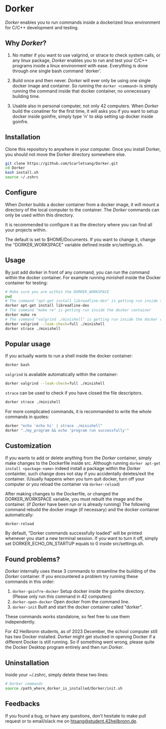 # **Dorker**

*Dorker* enables you to run commands inside a dockerized linux environment for C/C++ development and testing.

## Why *Dorker*?

1. No matter if you want to use valgrind, or strace to check system calls, or any linux package, *Dorker* enables you to run and test your C/C++ programs inside a linux environment with ease. Everything is done through one single bash command 'dorker'.

2. Build once and then never. *Dorker* will ever only be using one single docker image and container. So running the `dorker <command>` is simply running the command inside that docker container, no unnecessary building time.

3. Usable also in personal computer, not only 42 computers. When *Dorker* build the conatiner for the first time, it will asks you if you want to setup docker inside goinfre, simply type 'n' to skip setting up docker inside goinfre.

## Installation

Clone this repository to anywhere in your computer. Once you install Dorker, you should not move the Dorker directory somewhere else.

```bash
git clone https://github.com/Scarletsang/Dorker.git
cd Dorker
bash install.sh
source ~/.zshrc
```

## Configure

When *Dorker* builds a docker container from a docker image, it will mount a directory of the local computer to the container. The *Dorker* commands can only be used within this directory.

It is recommended to configure it as the directory where you can find all your projects within.

The default is set to $HOME/Documents. If you want to change it, change the "DORKER_WORKSPACE" variable defined inside src/settings.sh.

## Usage

By just add dorker in front of any command, you can run the command within the docker container. For example running minishell inside the Docker container for testing:

```bash
# Make sure you are within the DORKER_WORKSPACE
pwd
# The command "apt-get install libreadline-dev" is getting run inside the docker container. You don't need to run this command after Dorker v2.0.0
dorker apt-get install libreadline-dev
# The command "make re" is getting run inside the docker container
dorker make re
# The command "valgrind ./minishell" is getting run inside the docker container
dorker valgrind --leak-check=full ./minishell
dorker strace ./minishell
```

## Popular usage

If you actually wants to run a shell inside the docker container:

```bash
dorker bash
```

`valgrind` is avaliable automatically within the container:

```bash
dorker valgrind --leak-check=full ./minishell
```

`strace` can be used to check if you have closed the file descriptors.

```bash
dorker strace ./minishell
```

For more complicated commands, it is recommanded to write the whole commands in quotes:

```bash
dorker "echo 'echo hi' | strace ./minishell"
dorker "./my_program && echo 'program run successfully'"
```

## Customization

If you wants to add or delete anything from the *Dorker* container, simply make changes to the Dockerfile inside src. Although running `dorker apt-get install <package-name>` indeed install a package within the *Dorker* containter, such change does not stay if you accidentally deletes/exit the container. (Usually happens when you turn quit docker, turn off your computer or you reload the container via `dorker-reload`)

After making changes to the Dockerfile, or changed the DORKER_WORKSPACE variable, you must rebuilt the image and the container. (if *Dorker* have been run or is already running) The following command rebuild the docker image (if necessary) and the docker container automatically:

```bash
dorker-reload
```

By default, "Dorker commands successfully loaded" will be printed whenever you start a new terminal session. If you want to turn it off, simply set DORKER_ECHO_ON_STARTUP equals to 0 inside src/settings.sh.

## Found problems?

*Dorker* internally uses these 3 commands to streamline the building of the *Dorker* container. If you encountered a problem try running these commands in this order:

1. `dorker-goinfre-docker` Setup docker inside the goinfre directory. (Please only run this command in 42 computers)
2. `dorker-open-docker` Open docker from the command line.
3. `dorker-init` Built and start the docker container called "dorker".

These commands works standalone, so feel free to use them independently.

For 42 Heilbronn students, as of 2023 December, the school computer still has two Docker installed. *Dorker* might get stucked in opening Docker if a different Docker is still running. So if something went wrong, please quite the Docker Desktop program entirely and then run *Dorker*.

## Uninstallation

Inside your ~/.zshrc, simply delete these two lines:

```bash
# Dorker commands
source /path_where_dorker_is_installed/Dorker/init.sh
```

## Feedbacks

If you found a bug, or have any questions, don't hesitate to make pull request or to email/slack me on htsang@student.42heilbronn.de.